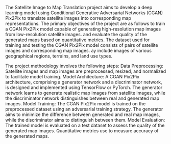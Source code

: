 The Satellite Image to Map Translation project aims to develop a deep learning model using Conditional Generative Adversarial Networks (CGAN) Pix2Pix to translate satellite images into corresponding map representations.
The primary objectives of the project are as follows to train a CGAN Pix2Pix model capable of generating high-resolution map images from low-resolution satellite images.
and evaluate the quality of the generated maps based on quantitative metrics.
The dataset used for training and testing the CGAN Pix2Pix model consists of pairs of satellite images and corresponding map images.
ay include images of various geographical regions, terrains, and land use types.

The project methodology involves the following steps:
Data Preprocessing: Satellite images and map images are preprocessed, resized, and normalized to facilitate model training.
Model Architecture: A CGAN Pix2Pix architecture, comprising a generator network and a discriminator network, is designed and implemented using TensorFlow or PyTorch. The generator network learns to generate realistic map images from satellite images, while the discriminator network distinguishes between real and generated map images.
Model Training: The CGAN Pix2Pix model is trained on the preprocessed dataset using an adversarial training strategy. The generator aims to minimize the difference between generated and real map images, while the discriminator aims to distinguish between them.
Model Evaluation: The trained model is evaluated on a test dataset to assess the quality of the generated map images. Quantitative metrics use to measure accuracy of the generated maps.
